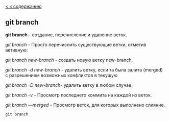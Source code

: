 [< к содержанию](./readme.md)

## git branch

**git branch** -  создание, перечисление и удаление веток.


*git branch* - Просто перечислить существующие ветки, отметив активную:



*git branch new-branch* - cоздать новую ветку new-branch.


*git branch -d new-branch* - удалить ветку, если та была залита (merged) с разрешением возможных конфликтов в текущую


*git branch -D new-branch*- удалить ветку в любом случае.

*git branch -v* - Просмотр последнего коммита на каждой из веток.

*git branch —merged* - Просмотр веток, для которых выполнено слияние.

```bash=
git branch
````